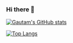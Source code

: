 ### Hi there 👋

[![Gautam's GitHub stats](https://github-readme-stats.vercel.app/api?username=codergautam-web&show_icons=true&count_private=true)](https://github.com/codergautam-web)

[![Top Langs](https://github-readme-stats.vercel.app/api/top-langs/?username=codergautam-web&count_private=true)](https://github.com/codergautam-web)
